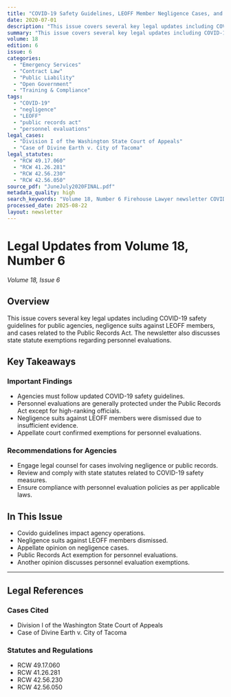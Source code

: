 ```yaml
---
title: "COVID-19 Safety Guidelines, LEOFF Member Negligence Cases, and Public Records Act Exemptions"
date: 2020-07-01
description: "This issue covers several key legal updates including COVID-19 safety guidelines for public agencies, negligence suits against LEOFF members, and cases related to the Public Records Act. The newsletter also discusses state statute exemptions regarding personnel evaluations."
summary: "This issue covers several key legal updates including COVID-19 safety guidelines for public agencies, negligence suits against LEOFF members, and cases related to the Public Records Act. The newsletter also discusses state statute exemptions regarding personnel evaluations."
volume: 18
edition: 6
issue: 6
categories:
  - "Emergency Services"
  - "Contract Law"
  - "Public Liability"
  - "Open Government"
  - "Training & Compliance"
tags:
  - "COVID-19"
  - "negligence"
  - "LEOFF"
  - "public records act"
  - "personnel evaluations"
legal_cases:
  - "Division I of the Washington State Court of Appeals"
  - "Case of Divine Earth v. City of Tacoma"
legal_statutes:
  - "RCW 49.17.060"
  - "RCW 41.26.281"
  - "RCW 42.56.230"
  - "RCW 42.56.050"
source_pdf: "JuneJuly2020FINAL.pdf"
metadata_quality: high
search_keywords: "Volume 18, Number 6 Firehouse Lawyer newsletter COVID-19 safety guidelines negligence suits LEOFF members negligence case opinions public records act personnel evaluations..."
processed_date: 2025-08-22
layout: newsletter
---
```


# Legal Updates from Volume 18, Number 6

*Volume 18, Issue 6*

## Overview

This issue covers several key legal updates including COVID-19 safety guidelines for public agencies, negligence suits against LEOFF members, and cases related to the Public Records Act. The newsletter also discusses state statute exemptions regarding personnel evaluations.

## Key Takeaways

### Important Findings

- Agencies must follow updated COVID-19 safety guidelines.
- Personnel evaluations are generally protected under the Public Records Act except for high-ranking officials.
- Negligence suits against LEOFF members were dismissed due to insufficient evidence.
- Appellate court confirmed exemptions for personnel evaluations.

### Recommendations for Agencies

- Engage legal counsel for cases involving negligence or public records.
- Review and comply with state statutes related to COVID-19 safety measures.
- Ensure compliance with personnel evaluation policies as per applicable laws.

## In This Issue

- Covido guidelines impact agency operations.
- Negligence suits against LEOFF members dismissed.
- Appellate opinion on negligence cases.
- Public Records Act exemption for personnel evaluations.
- Another opinion discusses personnel evaluation exemptions.

---

## Legal References

### Cases Cited

- Division I of the Washington State Court of Appeals
- Case of Divine Earth v. City of Tacoma

### Statutes and Regulations

- RCW 49.17.060
- RCW 41.26.281
- RCW 42.56.230
- RCW 42.56.050

